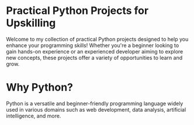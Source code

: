 # Practical Python Projects for Upskilling
Welcome to my collection of practical Python projects designed to help you enhance your programming skills! Whether you're a beginner looking to gain hands-on experience or an experienced developer aiming to explore new concepts, these projects offer a variety of opportunities to learn and grow.
# Why Python?
Python is a versatile and beginner-friendly programming language widely used in various domains such as web development, data analysis, artificial intelligence, and more.
